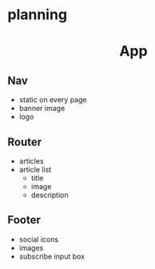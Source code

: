 # planning

<h1><center>App</center></h1>

## Nav
 * static on every page
 * banner  image
 * logo


## Router
  * articles
  * article list
    * title
    * image
    * description
    



## Footer
  * social icons
  * images
  * subscribe input box
